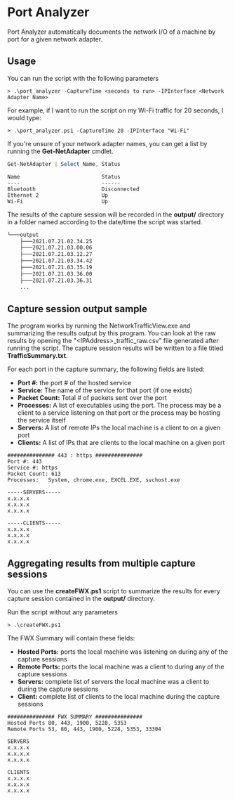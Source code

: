 
# Port Analyzer 

Port Analyzer automatically documents the network I/O of a machine by port for a given network adapter.  

## Usage

You can run the script with the following parameters

```
> .\port_analyzer -CaptureTime <seconds to run> -IPInterface <Network Adapter Name>
```
For example, if I want to run the script on my Wi-Fi traffic for 20 seconds, I would type:

```
> .\port_analyzer.ps1 -CaptureTime 20 -IPInterface "Wi-Fi"
``` 

If you're unsure of your network adapter names, you can get a list by running the **Get-NetAdapter** cmdlet.

```Powershell
Get-NetAdapter | Select Name, Status
```

```
Name 						  Status 
---- 						  ------  
Bluetooth					  Disconnected 
Ethernet 2 					  Up 
Wi-Fi 						  Up
```

The results of the capture session will be recorded in the **output/** directory in a folder named according to the date/time the script was started.
```bash
└───output
    ├───2021.07.21.02.34.25
    ├───2021.07.21.03.00.06
    ├───2021.07.21.03.12.27
    ├───2021.07.21.03.34.42
    ├───2021.07.21.03.35.19
    ├───2021.07.21.03.36.00
    ├───2021.07.21.03.36.31
    ...
```

## Capture session output sample

The program works by running the NetworkTrafficView.exe and summarizing the results output by this program. You can look at the raw results by opening the "\<IPAddress\>\_traffic_raw.csv" file generated after running the script. The capture session results will be written to a file titled **TrafficSummary.txt**.

For each port in the capture summary, the following fields are listed:
- **Port #:** the port # of the hosted service
- **Service:** The name of the service for that port (if one exists)
- **Packet Count:** Total # of packets sent over the port
- **Processes:** A list of executables using the port. The process may be a client to a service listening on that port or the process may be hosting the service itself
- **Servers:** A list of remote IPs the local machine is a client to on a given port
- **Clients:** A list of IPs that are clients to the local machine on a given port

```
############### 443 : https ###############
Port #: 443
Service #: https
Packet Count: 613
Processes:   System, chrome.exe, EXCEL.EXE, svchost.exe

-----SERVERS-----
x.x.x.x
x.x.x.x
x.x.x.x

-----CLIENTS-----
x.x.x.x
x.x.x.x
x.x.x.x

```

## Aggregating results from multiple capture sessions 

You can use the **createFWX.ps1** script to summarize the results for every capture session contained in the **output/** directory. 

Run the script without any parameters

```
> .\createFWX.ps1
```

The FWX Summary will contain these fields:
- **Hosted Ports:** ports the local machine was listening on during any of the capture sessions 
- **Remote Ports:** ports the local machine was a client to during any of the capture sessions
- **Servers:** complete list of servers the local machine was a client to during the capture sessions
- **Client:** complete list of clients to the local machine during the capture sessions

```
############### FWX SUMMARY ###############
Hosted Ports 80, 443, 1900, 5228, 5353
Remote Ports 53, 80, 443, 1900, 5228, 5353, 33304

SERVERS
x.x.x.x
x.x.x.x
x.x.x.x

CLIENTS
x.x.x.x
x.x.x.x
x.x.x.x


```